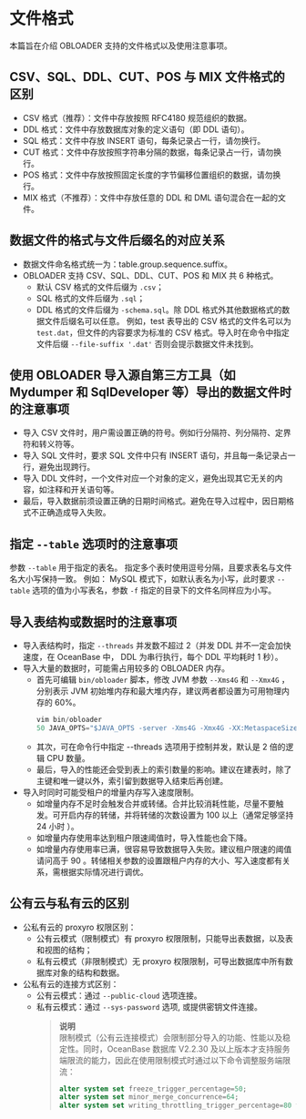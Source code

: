 # 文件格式
本篇旨在介绍 OBLOADER 支持的文件格式以及使用注意事项。
## CSV、SQL、DDL、CUT、POS 与 MIX 文件格式的区别
- CSV 格式（推荐）：文件中存放按照 RFC4180 规范组织的数据。
- DDL 格式：文件中存放数据库对象的定义语句（即 DDL 语句）。
- SQL 格式：文件中存放 INSERT 语句，每条记录占一行，请勿换行。
- CUT 格式：文件中存放按照字符串分隔的数据，每条记录占一行，请勿换行。
- POS 格式：文件中存放按照固定长度的字节偏移位置组织的数据，请勿换行。
- MIX 格式（不推荐）：文件中存放任意的 DDL 和 DML 语句混合在一起的文件。
## 数据文件的格式与文件后缀名的对应关系
- 数据文件命名格式统一为：table.group.sequence.suffix。
- OBLOADER 支持 CSV、SQL、DDL、CUT、POS 和 MIX 共 6 种格式。
  - 默认 CSV 格式的文件后缀为 `.csv`；
  - SQL 格式的文件后缀为 `.sql`；
  - DDL 格式的文件后缀为 `-schema.sql`。除 DDL 格式外其他数据格式的数据文件后缀名可以任意。
  例如，test 表导出的 CSV 格式的文件名可以为 `test.dat`，但文件的内容要求为标准的 CSV 格式。导入时在命令中指定文件后缀 `--file-suffix '.dat'` 否则会提示数据文件未找到。
## 使用 OBLOADER 导入源自第三方工具（如 Mydumper 和 SqlDeveloper 等）导出的数据文件时的注意事项
- 导入 CSV 文件时，用户需设置正确的符号。例如行分隔符、列分隔符、定界符和转义符等。
- 导入 SQL 文件时，要求 SQL 文件中只有 INSERT 语句，并且每一条记录占一行，避免出现跨行。
- 导入 DDL 文件时，一个文件对应一个对象的定义，避免出现其它无关的内容，如注释和开关语句等。
- 最后，导入数据前须设置正确的日期时间格式。避免在导入过程中，因日期格式不正确造成导入失败。
## 指定 `--table` 选项时的注意事项
参数 `--table` 用于指定的表名。
指定多个表时使用逗号分隔，且要求表名与文件名大小写保持一致。
例如：
MySQL 模式下，如默认表名为小写，此时要求 `--table` 选项的值为小写表名，参数 `-f` 指定的目录下的文件名同样应为小写。
## 导入表结构或数据时的注意事项
- 导入表结构时，指定 `--threads` 并发数不超过 2（并发 DDL 并不一定会加快速度，在 OceanBase 中， DDL 为串行执行，每个 DDL 平均耗时 1 秒）。
- 导入大量的数据时，可能需占用较多的 OBLOADER 内存。
  - 首先可编辑 `bin/obloader` 脚本，修改 JVM 参数 `--Xms4G` 和 `--Xmx4G` ，分别表示 JVM 初始堆内存和最大堆内存，建议两者都设置为可用物理内存的 60%。
    ```JavaScript
    vim bin/obloader
    50 JAVA_OPTS="$JAVA_OPTS -server -Xms4G -Xmx4G -XX:MetaspaceSize=512M -XX:MaxMetaspaceSize=512M -Xss352K"
    ```
  - 其次，可在命令行中指定 --threads 选项用于控制并发，默认是 2 倍的逻辑 CPU 数量。
  - 最后，导入的性能还会受到表上的索引数量的影响。建议在建表时，除了主键和唯一键以外，索引留到数据导入结束后再创建。
-  导入时同时可能受租户的增量内存写入速度限制。
   -  如增量内存不足时会触发合并或转储。合并比较消耗性能，尽量不要触发。可开启内存的转储，并将转储的次数设置为 100 以上（通常足够坚持 24 小时 ）。
   - 如增量内存使用率达到租户限速阈值时，导入性能也会下降。
   - 如增量内存使用率已满，很容易导致数据导入失败。建议租户限速的阈值请问高于 90 。转储相关参数的设置跟租户内存的大小、写入速度都有关系，需根据实际情况进行调优。
## 公有云与私有云的区别 
- 公私有云的 proxyro 权限区别：
   - 公有云模式（限制模式）有 proxyro 权限限制，只能导出表数据，以及表和视图的结构；
   - 私有云模式（非限制模式）无 proxyro 权限限制，可导出数据库中所有数据库对象的结构和数据。
- 公私有云的连接方式区别：
   - 公有云模式：通过 `--public-cloud` 选项连接。
   - 私有云模式：通过 `--sys-password` 选项, 或提供密钥文件连接。
     > **说明**<br>
     > 限制模式（公有云连接模式）会限制部分导入的功能、性能以及稳定性。同时，OceanBase 数据库 V2.2.30 及以上版本才支持服务端限流的能力，因此在使用限制模式时通过以下命令调整服务端限流：
     > ```SQL
     > alter system set freeze_trigger_percentage=50;
     > alter system set minor_merge_concurrence=64;
     > alter system set writing_throttling_trigger_percentage=80 t
     > ```
